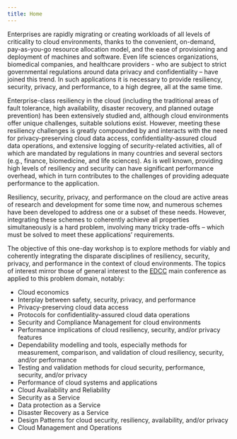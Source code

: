 ```yaml
---
title: Home
---
```


Enterprises are rapidly migrating or creating workloads of all levels of criticality to cloud environments, thanks to the convenient, on-demand, pay-as-you-go resource allocation model, and the ease of provisioning and deployment of machines and software. Even life sciences organizations, biomedical companies, and healthcare providers - who are subject to strict governmental regulations around data privacy and confidentiality – have joined this trend. In such applications it is necessary to provide resiliency, security, privacy, and performance, to a high degree, all at the same time. 

Enterprise-class resiliency in the cloud (including the traditional areas of fault tolerance, high availability, disaster recovery, and planned outage prevention) has been extensively studied and, although cloud environments offer unique challenges, suitable solutions exist. However, meeting these resiliency challenges is greatly compounded by and interacts with the need for privacy-preserving cloud data access, confidentiality-assured cloud data operations, and extensive logging of security-related activities, all of which are mandated by regulations in many countries and several sectors (e.g., finance, biomedicine, and life sciences). As is well known, providing high levels of resiliency and security can have significant performance overhead, which in turn contributes to the challenges of providing adequate performance to the application. 

Resiliency, security, privacy, and performance on the cloud are active areas of research and development for some time now, and numerous schemes have been developed to address one or a subset of these needs. However, integrating these schemes to coherently achieve all properties simultaneously is a hard problem, involving many tricky trade-offs – which must be solved to meet these applications’ requirements.

The objective of this one-day workshop is to explore methods for viably and coherently integrating the disparate disciplines of resiliency, security, privacy, and performance in the context of cloud environments. The topics of interest mirror those of general interest to the [EDCC](http://edcc2018.info.uaic.ro/index.html) main conference as applied to this problem domain, notably:

* Cloud economics
* Interplay between safety, security, privacy, and performance
* Privacy-preserving cloud data access
* Protocols for confidentiality-assured cloud data operations 
* Security and Compliance Management for cloud environments 
* Performance implications of cloud resiliency, security, and/or privacy features
* Dependability modelling and tools, especially methods for measurement, comparison, and validation of cloud resiliency, security, and/or performance
* Testing and validation methods for cloud security, performance, security, and/or privacy
* Performance of cloud systems and applications
* Cloud Availability and Reliability
* Security as a Service
* Data protection as a Service
* Disaster Recovery as a Service
* Design Patterns for cloud security, resiliency, availability, and/or privacy
* Cloud Management and Operations

